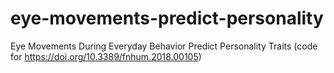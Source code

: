 # eye-movements-predict-personality
Eye Movements During Everyday Behavior Predict Personality Traits (code for https://doi.org/10.3389/fnhum.2018.00105)
